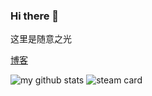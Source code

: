 ### Hi there 👋

这里是随意之光

[博客](https://blog.suiyil.cn)


![my github stats](https://github-readme-stats.vercel.app/api?username=suiyi-light&show_icons=true&theme=nord)
![steam card](https://steamcard.vercel.app/card?steamid=76561198286851048)
